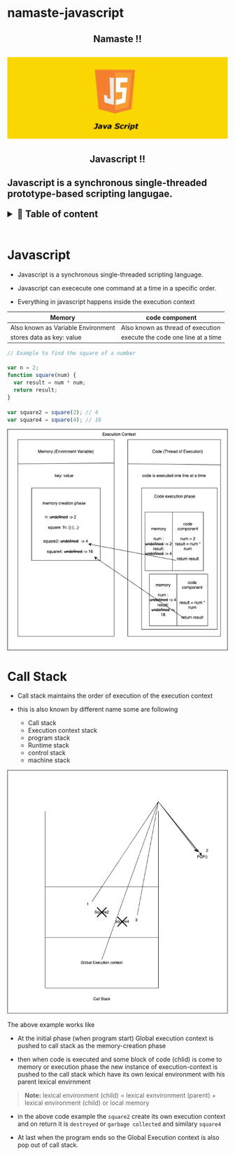 # namaste-javascript

<h2 style="text-align: center">Namaste !!<h2

![logo](./docs/images/javascript_logo.jpg)

<h2 style="text-align: center">Javascript !!<h2>

Javascript is a synchronous single-threaded prototype-based scripting langugae.

<details>

<summary>📖 Table of content</summary>
  
<p>

- [`Introduction`](#javascript) - Welcome to Javascript World

- [`CallStack`](#call-stack) - The one where javascript is executed.

</p>

</details>

<br>

# Javascript

- Javascript is a synchronous single-threaded scripting language.

- Javascript can exececute one command at a time in a specific order.

- Everything in javascript happens inside the execution context

| Memory                             | code component                      |
| ---------------------------------- | ----------------------------------- |
| Also known as Variable Environment | Also known as thread of execution   |
| stores data as key: value          | execute the code one line at a time |

```js
// Example to find the square of a number

var n = 2;
function square(num) {
  var result = num * num;
  return result;
}

var square2 = square(2); // 4
var square4 = square(4); // 16
```

![execution-context-example-1](./docs/images/2.execution_context_example_1.png)

# Call Stack

- Call stack maintains the order of execution of the execution context

- this is also known by different name some are following

  - Call stack
  - Execution context stack
  - program stack
  - Runtime stack
  - control stack
  - machine stack

![call-stack](./docs/images/2.call_stack.png)

The above example works like

- At the initial phase (when program start) Global execution context is pushed to call stack as the memory-creation phase

- then when code is executed and some block of code (chlid) is come to memory or execution phase the new instance of execution-context is pushed to the call stack which have its own lexical environment with his parent lexical envirnment

> **Note:** lexical environment (child) = lexical exnvironment (parent) + lexical environment (child) or local memory

- in the above code example the `square2` create its own execution context and on return it is `destroyed` or `garbage collected` and similary `square4`

- At last when the program ends so the Global Execution context is also pop out of call stack.
